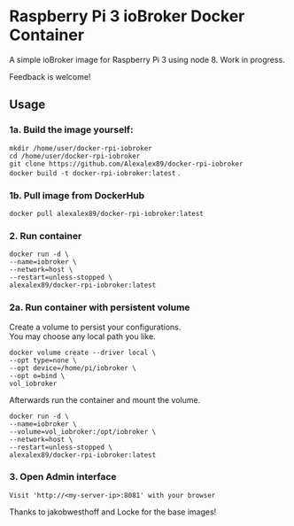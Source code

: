 # Raspberry Pi 3 ioBroker Docker Container

A simple ioBroker image for Raspberry Pi 3 using node 8. Work in progress.

Feedback is welcome!

## Usage

### 1a. Build the image yourself:
`mkdir /home/user/docker-rpi-iobroker`   
`cd /home/user/docker-rpi-iobroker`   
`git clone https://github.com/Alexalex89/docker-rpi-iobroker`   
`docker build -t docker-rpi-iobroker:latest` .

### 1b. Pull image from DockerHub
`docker pull alexalex89/docker-rpi-iobroker:latest`

### 2. Run container
```
docker run -d \
--name=iobroker \
--network=host \
--restart=unless-stopped \
alexalex89/docker-rpi-iobroker:latest
```

### 2a. Run container with persistent volume
Create a volume to persist your configurations.   
You may choose any local path you like.
```
docker volume create --driver local \
--opt type=none \
--opt device=/home/pi/iobroker \
--opt o=bind \
vol_iobroker
```

Afterwards run the container and mount the volume.
```
docker run -d \
--name=iobroker \
--volume=vol_iobroker:/opt/iobroker \
--network=host \
--restart=unless-stopped \
alexalex89/docker-rpi-iobroker:latest
```

### 3. Open Admin interface
    Visit 'http://<my-server-ip>:8081' with your browser

Thanks to jakobwesthoff and Locke for the base images!

